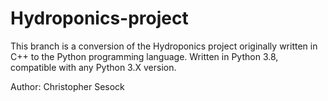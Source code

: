 # Hydroponics-project

This branch is a conversion of the Hydroponics project originally written in C++ to the Python programming language. 
Written in Python 3.8, compatible with any Python 3.X version. 

Author: Christopher Sesock
